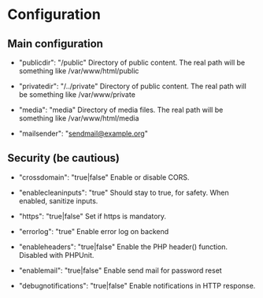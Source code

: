 # Configuration
## Main configuration

-  "publicdir": "/public"
Directory of public content. The real path will be something like /var/www/html/public

-  "privatedir": "/../private"
Directory of public content. The real path will be something like /var/www/private

-  "media": "media"
Directory of media files. The real path will be something like /var/www/html/media

- "mailsender": "sendmail@example.org"

## Security (be cautious)

-  "crossdomain": "true|false"
Enable or disable CORS.

-  "enablecleaninputs": "true"
Should stay to true, for safety. When enabled, sanitize inputs.

-  "https": "true|false"
Set if https is mandatory.

-  "errorlog": "true"
Enable error log on backend

-  "enableheaders": "true|false"
Enable the PHP header() function. Disabled with PHPUnit.

-  "enablemail": "true|false"
Enable send mail for password reset

-  "debugnotifications": "true|false"
Enable notifications in HTTP response.
